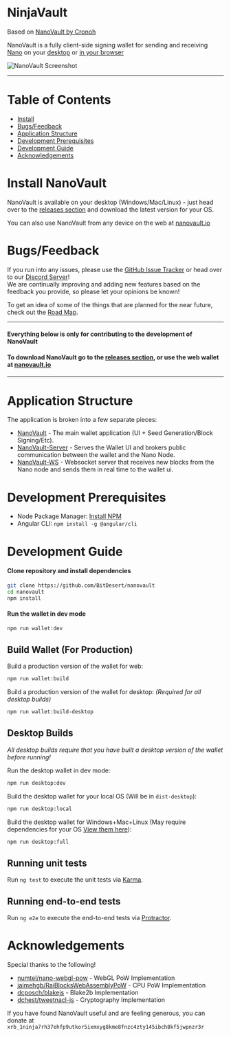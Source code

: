 # NinjaVault
Based on [NanoVault by Cronoh](https://github.com/cronoh/nanovault)

NanoVault is a fully client-side signing wallet for sending and receiving [Nano](https://github.com/nanocurrency/raiblocks) 
on your [desktop](https://github.com/BitDesert/nanovault/releases) or [in your browser](https://nanovault.io)

![NanoVault Screenshot](https://s3-us-west-2.amazonaws.com/nanovault.io/NanoVault-Preview.png)
___

# Table of Contents
* [Install](#install-nanovault)
* [Bugs/Feedback](#bugsfeedback)
* [Application Structure](#application-structure)
* [Development Prerequisites](#development-prerequisites)
* [Development Guide](#development-guide)
* [Acknowledgements](#acknowledgements)


# Install NanoVault
NanoVault is available on your desktop (Windows/Mac/Linux) - just head over to the [releases section](https://github.com/BitDesert/nanovault/releases) and download the latest version for your OS.

You can also use NanoVault from any device on the web at [nanovault.io](https://nanovault.io)


# Bugs/Feedback
If you run into any issues, please use the [GitHub Issue Tracker](https://github.com/BitDesert/nanovault/issues) or head over to our [Discord Server](https://discord.gg/kCeAuJM)!  
We are continually improving and adding new features based on the feedback you provide, so please let your opinions be known!

To get an idea of some of the things that are planned for the near future, check out the [Road Map](https://github.com/BitDesert/nanovault/wiki/Road-Map).

___

#### Everything below is only for contributing to the development of NanoVault
#### To download NanoVault go to the [releases section](https://github.com/BitDesert/nanovault/releases), or use the web wallet at [nanovault.io](https://nanovault.io)

___

# Application Structure

The application is broken into a few separate pieces:

- [NanoVault](https://github.com/BitDesert/nanovault) - The main wallet application (UI + Seed Generation/Block Signing/Etc).
- [NanoVault-Server](https://github.com/BitDesert/nanovault-server) - Serves the Wallet UI and brokers public communication between the wallet and the Nano Node.
- [NanoVault-WS](https://github.com/BitDesert/nanovault-ws) - Websocket server that receives new blocks from the Nano node and sends them in real time to the wallet ui.


# Development Prerequisites
- Node Package Manager: [Install NPM](https://www.npmjs.com/get-npm)
- Angular CLI: `npm install -g @angular/cli`


# Development Guide
#### Clone repository and install dependencies
```bash
git clone https://github.com/BitDesert/nanovault
cd nanovault
npm install
```

#### Run the wallet in dev mode
```bash
npm run wallet:dev
```

## Build Wallet (For Production)
Build a production version of the wallet for web:
```bash
npm run wallet:build
```

Build a production version of the wallet for desktop: *(Required for all desktop builds)*
```bash
npm run wallet:build-desktop
```

## Desktop Builds

*All desktop builds require that you have built a desktop version of the wallet before running!*

Run the desktop wallet in dev mode:
```bash
npm run desktop:dev
```

Build the desktop wallet for your local OS (Will be in `dist-desktop`):
```bash
npm run desktop:local
```

Build the desktop wallet for Windows+Mac+Linux (May require dependencies for your OS [View them here](https://www.electron.build/multi-platform-build)):
```bash
npm run desktop:full
```

## Running unit tests

Run `ng test` to execute the unit tests via [Karma](https://karma-runner.github.io).

## Running end-to-end tests

Run `ng e2e` to execute the end-to-end tests via [Protractor](http://www.protractortest.org/).

# Acknowledgements
Special thanks to the following!
- [numtel/nano-webgl-pow](https://github.com/numtel/nano-webgl-pow) - WebGL PoW Implementation
- [jaimehgb/RaiBlocksWebAssemblyPoW](https://github.com/jaimehgb/RaiBlocksWebAssemblyPoW) - CPU PoW Implementation
- [dcposch/blakejs](https://github.com/dcposch/blakejs) - Blake2b Implementation
- [dchest/tweetnacl-js](https://github.com/dchest/tweetnacl-js) - Cryptography Implementation

If you have found NanoVault useful and are feeling generous, you can donate at `xrb_1ninja7rh37ehfp9utkor5ixmxyg8kme8fnzc4zty145ibch8kf5jwpnzr3r`
